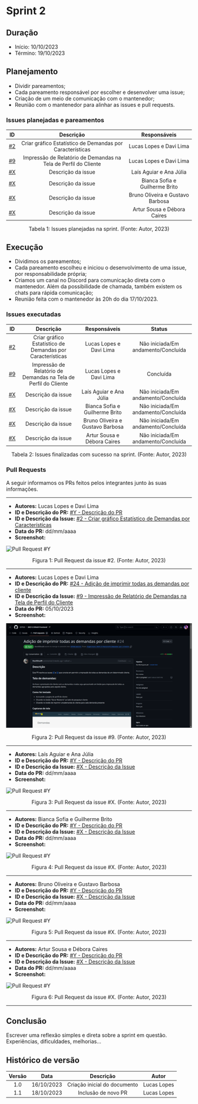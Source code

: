 # Sprint 2

## Duração
- Início: 10/10/2023
- Término: 19/10/2023

## Planejamento
- Dividir pareamentos;
- Cada pareamento responsável por escolher e desenvolver uma issue;
- Criação de um meio de comunicação com o mantenedor;
- Reunião com o mantenedor para alinhar as issues e pull requests.

### Issues planejadas e pareamentos
| ID | Descrição | Responsáveis |
| :--: | :-----: | :----------: |
| [#2](https://github.com/Siged-Gces-2023-2/2023.2-SIGeD-GCES-Doc/issues/2) | Criar gráfico Estatístico de Demandas por Características | Lucas Lopes e Davi Lima |
| [#9](https://github.com/Siged-Gces-2023-2/2023.2-SIGeD-GCES-Doc/issues/9) | Impressão de Relatório de Demandas na Tela de Perfil do Cliente | Lucas Lopes e Davi Lima |
| [#X]() | Descrição da issue | Laís Aguiar e Ana Júlia |
| [#X]() | Descrição da issue | Bianca Sofia e Guilherme Brito |
| [#X]() | Descrição da issue | Bruno Oliveira e Gustavo Barbosa |
| [#X]() | Descrição da issue | Artur Sousa e Débora Caires |

<figcaption align="center">Tabela 1: Issues planejadas na sprint. (Fonte: Autor, 2023)</figcaption>


## Execução
- Dividimos os pareamentos;
- Cada pareamento escolheu e iniciou o desenvolvimento de uma issue, por responsabilidade própria;
- Criamos um canal no Discord para comunicação direta com o mantenedor. Além da possibilidade de chamada, também existem os chats para rápida comunicação;
- Reunião feita com o mantenedor às 20h do dia 17/10/2023.

### Issues executadas
| ID | Descrição | Responsáveis | Status |
| :--: | :-----: | :----------: | :----: |
| [#2](https://github.com/Siged-Gces-2023-2/2023.2-SIGeD-GCES-Doc/issues/2) | Criar gráfico Estatístico de Demandas por Características | Lucas Lopes e Davi Lima | Não iniciada/Em andamento/Concluída |
| [#9](https://github.com/Siged-Gces-2023-2/2023.2-SIGeD-GCES-Doc/issues/9) | Impressão de Relatório de Demandas na Tela de Perfil do Cliente | Lucas Lopes e Davi Lima | Concluída |
| [#X]() | Descrição da issue | Laís Aguiar e Ana Júlia | Não iniciada/Em andamento/Concluída |
| [#X]() | Descrição da issue | Bianca Sofia e Guilherme Brito | Não iniciada/Em andamento/Concluída |
| [#X]() | Descrição da issue | Bruno Oliveira e Gustavo Barbosa | Não iniciada/Em andamento/Concluída |
| [#X]() | Descrição da issue | Artur Sousa e Débora Caires | Não iniciada/Em andamento/Concluída |

<figcaption align="center">Tabela 2: Issues finalizadas com sucesso na sprint. (Fonte: Autor, 2023)</figcaption>

### Pull Requests
A seguir informamos os PRs feitos pelos integrantes junto às suas informações.

---

- **Autores:** Lucas Lopes e Davi Lima
- **ID e Descrição do PR:** [#Y - Descrição do PR]()
- **ID e Descrição da Issue:** [#2 - Criar gráfico Estatístico de Demandas por Características](https://github.com/Siged-Gces-2023-2/2023.2-SIGeD-GCES-Doc/issues/2)
- **Data do PR:** dd/mm/aaaa
- **Screenshot:**

![Pull Request #Y]()

<figcaption align="center">Figura 1: Pull Request da issue #2. (Fonte: Autor, 2023)</figcaption>

---

- **Autores:** Lucas Lopes e Davi Lima
- **ID e Descrição do PR:** [#24 - Adição de imprimir todas as demandas por cliente](https://github.com/DITGO/2021-2-SiGeD-Frontend/pull/24)
- **ID e Descrição da Issue:** [#9 - Impressão de Relatório de Demandas na Tela de Perfil do Cliente](https://github.com/Siged-Gces-2023-2/2023.2-SIGeD-GCES-Doc/issues/9)
- **Data do PR:** 05/10/2023
- **Screenshot:**

![Pull Request #24](../assets/pullRequests/pr24.png)

<figcaption align="center">Figura 2: Pull Request da issue #9. (Fonte: Autor, 2023)</figcaption>

---

- **Autores:** Laís Aguiar e Ana Júlia
- **ID e Descrição do PR:** [#Y - Descrição do PR]()
- **ID e Descrição da Issue:** [#X - Descrição da Issue]()
- **Data do PR:** dd/mm/aaaa
- **Screenshot:**

![Pull Request #Y]()

<figcaption align="center">Figura 3: Pull Request da issue #X. (Fonte: Autor, 2023)</figcaption>

---

- **Autores:** Bianca Sofia e Guilherme Brito
- **ID e Descrição do PR:** [#Y - Descrição do PR]()
- **ID e Descrição da Issue:** [#X - Descrição da Issue]()
- **Data do PR:** dd/mm/aaaa
- **Screenshot:**

![Pull Request #Y]()

<figcaption align="center">Figura 4: Pull Request da issue #X. (Fonte: Autor, 2023)</figcaption>

---

- **Autores:** Bruno Oliveira e Gustavo Barbosa
- **ID e Descrição do PR:** [#Y - Descrição do PR]()
- **ID e Descrição da Issue:** [#X - Descrição da Issue]()
- **Data do PR:** dd/mm/aaaa
- **Screenshot:**

![Pull Request #Y]()

<figcaption align="center">Figura 5: Pull Request da issue #X. (Fonte: Autor, 2023)</figcaption>

---

- **Autores:** Artur Sousa e Débora Caires
- **ID e Descrição do PR:** [#Y - Descrição do PR]()
- **ID e Descrição da Issue:** [#X - Descrição da Issue]()
- **Data do PR:** dd/mm/aaaa
- **Screenshot:**

![Pull Request #Y]()

<figcaption align="center">Figura 6: Pull Request da issue #X. (Fonte: Autor, 2023)</figcaption>

---

## Conclusão
Escrever uma reflexão simples e direta sobre a sprint em questão. Experiências, dificuldades, melhorias...

## Histórico de versão
| Versão | Data | Descrição | Autor |
| :----: | :--: | :-------: | :---: |
| 1.0 | 16/10/2023 | Criação inicial do documento | Lucas Lopes |
| 1.1 | 18/10/2023 | Inclusão de novo PR | Lucas Lopes |